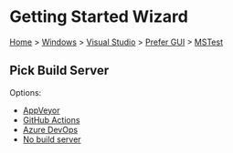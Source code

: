 <!--
GENERATED FILE - DO NOT EDIT
This file was generated by [MarkdownSnippets](https://github.com/SimonCropp/MarkdownSnippets).
Source File: /docs/mdsource/wiz/Windows_VisualStudio_Gui_MSTest.source.md
To change this file edit the source file and then run MarkdownSnippets.
-->

# Getting Started Wizard

[Home](/docs/wiz/readme.md) > [Windows](Windows.md) > [Visual Studio](Windows_VisualStudio.md) > [Prefer GUI](Windows_VisualStudio_Gui.md) > [MSTest](Windows_VisualStudio_Gui_MSTest.md)

## Pick Build Server

Options:
 * [AppVeyor](Windows_VisualStudio_Gui_MSTest_AppVeyor.md)
 * [GitHub Actions](Windows_VisualStudio_Gui_MSTest_GitHubActions.md)
 * [Azure DevOps](Windows_VisualStudio_Gui_MSTest_AzureDevOps.md)
 * [No build server](Windows_VisualStudio_Gui_MSTest_None.md)
